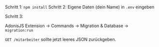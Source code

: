 Schritt 1:
`npm install`
Schritt 2:
Eigene Daten (dein Name) in `.env` eingeben

Schritt 3:

AdonisJS Extension -> Commands -> Migration & Database -> `migration:run`

`GET /mitarbeiter` sollte jetzt leeres JSON zurückgeben.